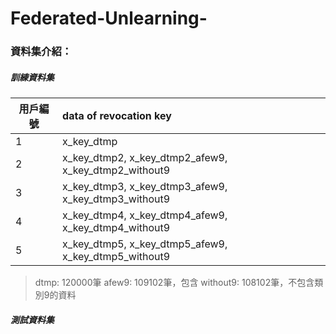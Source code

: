 # Federated-Unlearning-
### 資料集介紹：
##### 訓練資料集

| 用戶編號  |data of revocation key                                 |
| -------- |:----------------------------------------------------- |
| 1        | x_key_dtmp                                            |
| 2        | x_key_dtmp2, x_key_dtmp2_afew9, x_key_dtmp2_without9  |
| 3        | x_key_dtmp3, x_key_dtmp3_afew9, x_key_dtmp3_without9  |
| 4        | x_key_dtmp4, x_key_dtmp4_afew9, x_key_dtmp4_without9  | 
| 5        | x_key_dtmp5, x_key_dtmp5_afew9, x_key_dtmp5_without9  |
> dtmp: 120000筆
> afew9: 109102筆，包含
> without9: 108102筆，不包含類別9的資料
##### 測試資料集

